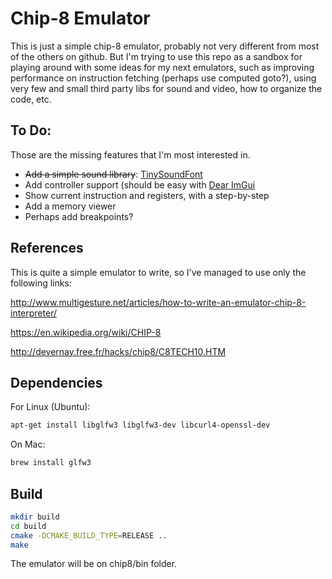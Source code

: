 # Chip-8 Emulator

This is just a simple chip-8 emulator, probably not very different from most of the others on github. But I'm trying to use this repo as a sandbox for playing around with some ideas for my next emulators, such as improving performance on instruction fetching (perhaps use computed goto?), using very few and small third party libs for sound and video, how to organize the code, etc.


## To Do:
Those are the missing features that I'm most interested in.

* ~~Add a simple sound library~~: [TinySoundFont](https://github.com/schellingb/TinySoundFont)
* Add controller support (should be easy with [Dear ImGui](https://github.com/ocornut/imgui)
* Show current instruction and registers, with a step-by-step
* Add a memory viewer
* Perhaps add breakpoints?


## References

This is quite a simple emulator to write, so I've managed to use only the following links:

<http://www.multigesture.net/articles/how-to-write-an-emulator-chip-8-interpreter/>

<https://en.wikipedia.org/wiki/CHIP-8>

<http://devernay.free.fr/hacks/chip8/C8TECH10.HTM>


## Dependencies

For Linux (Ubuntu):

```sh
apt-get install libglfw3 libglfw3-dev libcurl4-openssl-dev
```

On Mac:

```sh
brew install glfw3
```


## Build

```sh
mkdir build
cd build
cmake -DCMAKE_BUILD_TYPE=RELEASE ..
make
```

The emulator will be on chip8/bin folder.
